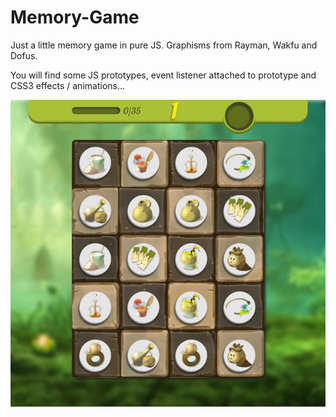# Memory-Game

Just a little memory game in pure JS. Graphisms from Rayman, Wakfu and Dofus.

You will find some JS prototypes, event listener attached to prototype and CSS3 effects / animations...

![alt text](https://github.com/AlexBelin/Memory-Game/blob/master/screen2.jpg)
